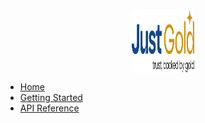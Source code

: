 <img src="assets/logo.svg" width="100" height="100" style="display: block; margin: 0 auto;">

* [Home](README.md)
* [Getting Started](getting-started.md)
* [API Reference](api.md)